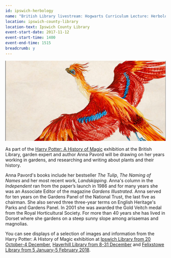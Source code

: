 ```yaml
---
id: ipswich-herbology
name: "British Library livestream: Hogwarts Curriculum Lecture: Herbology with Anna Pavord"
location: ipswich-county-library
location-text: Ipswich County Library
event-start-date: 2017-11-12
event-start-time: 1400
event-end-time: 1515
breadcrumb: y
---
```


![Fawkes the Phoenix](/images/featured/featured-phoenix.jpg)

As part of the [Harry Potter: A History of Magic](https://www.bl.uk/projects/harry-potter-a-history-of-magic-public-library-displays) exhibition at the British Library, garden expert and author Anna Pavord will be drawing on her years working in gardens, and researching and writing about plants and their history.

Anna Pavord's books include her bestseller <cite>The Tulip</cite>, <cite>The Naming of Names</cite> and her most recent work, <cite>Landskipping</cite>. Anna's column in the <cite>Independent</cite> ran from the paper’s launch in 1986 and for many years she was an Associate Editor of the magazine <cite>Gardens Illustrated</cite>. Anna served for ten years on the Gardens Panel of the National Trust, the last five as chairman. She also served three three-year terms on English Heritage's Parks and Gardens Panel. In 2001 she was awarded the Gold Veitch medal from the Royal Horticultural Society. For more than 40 years she has lived in Dorset where she gardens on a steep sunny slope among arisaemas and magnolias.

You can see displays of a selection of images and information from the Harry Potter: A History of Magic exhibition at [Ipswich Library from 20 October-4 December](/events/ipswich-2017-10-20-history-of-magic/), [Haverhill Library from 8-31 December](/events/haverhill-2017-12-08-history-of-magic/) and [Felixstowe Library from 5 January-5 February 2018](/events/felixstowe-2018-01-05-history-of-magic/).
